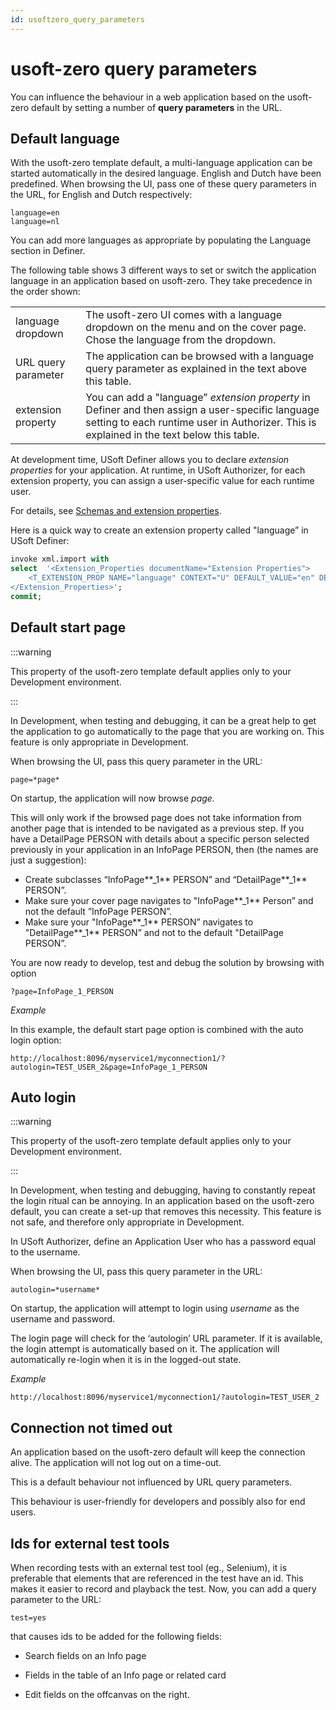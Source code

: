 ```yaml
---
id: usoftzero_query_parameters
---
```


# usoft-zero query parameters

You can influence the behaviour in a web application based on the usoft-zero default by setting a number of **query parameters** in the URL.

## Default language

​With the usoft-zero template default, a multi-language application can be started automatically in the desired language. English and Dutch have been predefined. When browsing the UI, pass one of these query parameters in the URL, for English and Dutch respectively:

```
language=en
language=nl
```

You can add more languages as appropriate by populating the Language section in Definer.

The following table shows 3 different ways to set or switch the application language in an application based on usoft-zero. They take precedence in the order shown:

|        |        |
|--------|--------|
|language dropdown|The usoft-zero UI comes with a language dropdown on the menu and on the cover page. Chose the language from the dropdown.|
|URL query parameter|The application can be browsed with a language query parameter as explained in the text above this table.|
|extension property|You can add a "language” *extension property* in Definer and then assign a user-specific language setting to each runtime user in Authorizer. This is explained in the text below this table.|



At development time, USoft Definer allows you to declare *extension properties* for your application. At runtime, in USoft Authorizer, for each extension property, you can assign a user-specific value for each runtime user.

For details, see [Schemas and extension properties](/docs/Authorisation_and_access/Roles/Schemas_and_extension_properties.md).

Here is a quick way to create an extension property called "language” in USoft Definer:

```sql
invoke xml.import with
select  '<Extension_Properties documentName="Extension Properties">
    <T_EXTENSION_PROP NAME="language" CONTEXT="U" DEFAULT_VALUE="en" DESCRIPTION="" ACTIVE="Y"/>
</Extension_Properties>';
commit;
```

## Default start page


:::warning

This property of the usoft-zero template default applies only to your Development environment.

:::

In Development, when testing and debugging, it can be a great help to get the application to go automatically to the page that you are working on. This feature is only appropriate in Development.

When browsing the UI, pass this query parameter in the URL:

```
page=*page*
```

On startup, the application will now browse *page.*

This will only work if the browsed page does not take information from another page that is intended to be navigated as a previous step. If you have a DetailPage PERSON with details about a specific person selected previously in your application in an InfoPage PERSON, then (the names are just a suggestion):

- Create subclasses “InfoPage**_1** PERSON” and “DetailPage**_1** PERSON”.
- Make sure your cover page navigates to "InfoPage**_1** Person” and not the default ”InfoPage PERSON”.
- Make sure your "InfoPage**_1** PERSON” navigates to "DetailPage**_1** PERSON” and not to the default "DetailPage PERSON”.

You are now ready to develop, test and debug the solution by browsing with option

```language-http
?page=InfoPage_1_PERSON
```

*Example*

In this example, the default start page option is combined with the auto login option:

```language-http
http://localhost:8096/myservice1/myconnection1/?autologin=TEST_USER_2&page=InfoPage_1_PERSON
```

## Auto login


:::warning

This property of the usoft-zero template default applies only to your Development environment.

:::

In Development, when testing and debugging, having to constantly repeat the login ritual can be annoying. In an application based on the usoft-zero default, you can create a set-up that removes this necessity. This feature is not safe, and therefore only appropriate in Development.

In USoft Authorizer, define an Application User who has a password equal to the username.

When browsing the UI, pass this query parameter in the URL:

```
autologin=*username*
```

On startup, the application will attempt to login using *username* as the username and password.

The login page will check for the ‘autologin’ URL parameter. If it is available, the login attempt is automatically based on it. The application will automatically re-login when it is in the logged-out state.

*Example*

```language-http
http://localhost:8096/myservice1/myconnection1/?autologin=TEST_USER_2
```

## Connection not timed out

An application based on the usoft-zero default will keep the connection alive. The application will not log out on a time-out.

This is a default behaviour not influenced by URL query parameters.

This behaviour is user-friendly for developers and possibly also for end users.

## Ids for external test tools

When recording tests with an external test tool (eg., Selenium), it is preferable that elements that are referenced in the test have an id. This makes it easier to record and playback the test. Now, you can add a query parameter to the URL:

```language-http
test=yes
```

that causes ids to be added for the following fields:

- Search fields on an Info page


- Fields in the table of an Info page or related card


- Edit fields on the offcanvas on the right.